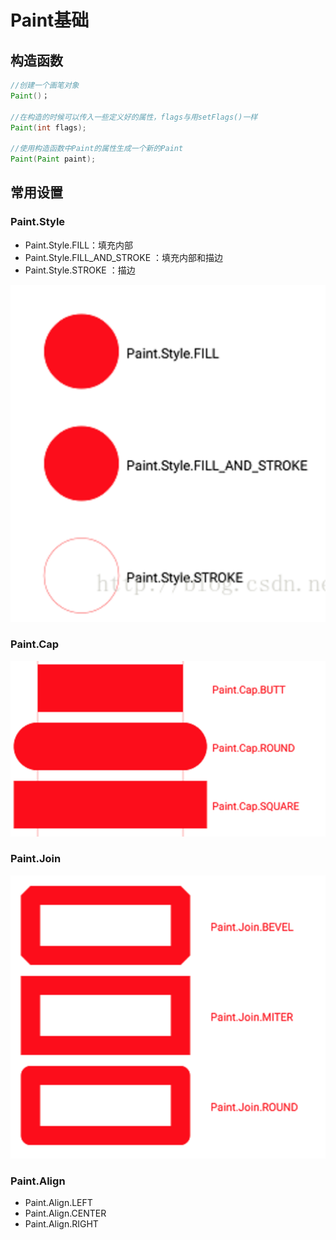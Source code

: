 # Paint基础

## 构造函数

```java
//创建一个画笔对象
Paint()；

//在构造的时候可以传入一些定义好的属性，flags与用setFlags()一样
Paint(int flags);

//使用构造函数中Paint的属性生成一个新的Paint
Paint(Paint paint);
```

## 常用设置

### Paint.Style

- Paint.Style.FILL：填充内部
- Paint.Style.FILL_AND_STROKE  ：填充内部和描边
- Paint.Style.STROKE  ：描边

![Handler Looper MessageQueue](./../../image-resources/paint_style.png)

### Paint.Cap

![Handler Looper MessageQueue](./../../image-resources/paint_cap.png)

### Paint.Join

![Handler Looper MessageQueue](./../../image-resources/paint_join.png)

### Paint.Align

- Paint.Align.LEFT
- Paint.Align.CENTER
- Paint.Align.RIGHT